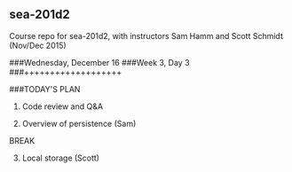 ## sea-201d2
Course repo for sea-201d2, with instructors Sam Hamm and Scott Schmidt (Nov/Dec 2015)

###Wednesday, December 16
###Week 3, Day 3
###+++++++++++++++++++

###TODAY'S PLAN

1. Code review and Q&A

2. Overview of persistence (Sam)

BREAK

3. Local storage (Scott)
